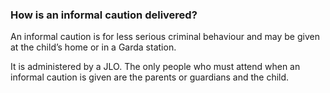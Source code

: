###  How is an informal caution delivered?

An informal caution is for less serious criminal behaviour and may be given at
the child’s home or in a Garda station.

It is administered by a JLO. The only people who must attend when an informal
caution is given are the parents or guardians and the child.
